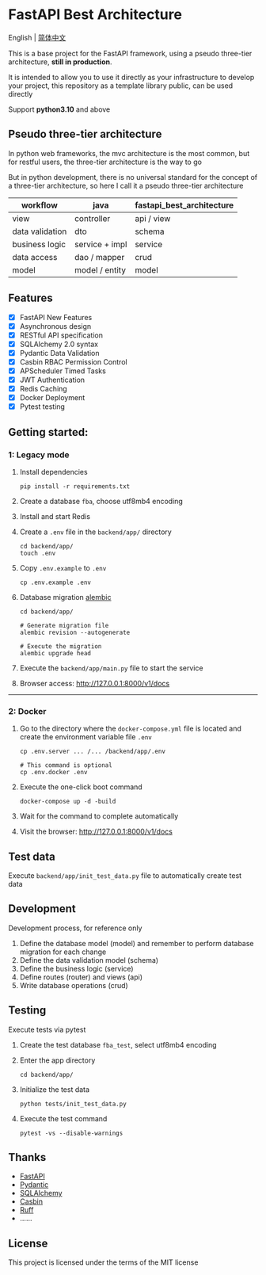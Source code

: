 # FastAPI Best Architecture

English | [简体中文](./README.zh-CN.md)

This is a base project for the FastAPI framework, using a pseudo three-tier architecture, **still in production**.

It is intended to allow you to use it directly as your infrastructure to develop your project, this repository as a
template library public, can be used directly

Support **python3.10** and above

## Pseudo three-tier architecture

In python web frameworks, the mvc architecture is the most common, but for restful users, the three-tier architecture is
the way to go

But in python development, there is no universal standard for the concept of a three-tier architecture, so here I call
it a pseudo three-tier architecture

| workflow        | java           | fastapi_best_architecture |
|-----------------|----------------|---------------------------|
| view            | controller     | api / view                |
| data validation | dto            | schema                    |
| business logic  | service + impl | service                   |
| data access     | dao / mapper   | crud                      |
| model           | model / entity | model                     |

## Features

- [x] FastAPI New Features
- [x] Asynchronous design
- [x] RESTful API specification
- [x] SQLAlchemy 2.0 syntax
- [x] Pydantic Data Validation
- [x] Casbin RBAC Permission Control
- [x] APScheduler Timed Tasks
- [x] JWT Authentication
- [x] Redis Caching
- [x] Docker Deployment
- [x] Pytest testing

## Getting started:

### 1: Legacy mode

1. Install dependencies
    ```shell
    pip install -r requirements.txt
    ```

2. Create a database ``fba``, choose utf8mb4 encoding
3. Install and start Redis
4. Create a `.env` file in the `backend/app/` directory

    ```shell
    cd backend/app/
    touch .env
    ```

5. Copy `.env.example` to `.env`

   ```shell
   cp .env.example .env
   ```

6. Database migration [alembic](https://alembic.sqlalchemy.org/en/latest/tutorial.html)

   ```shell
   cd backend/app/

   # Generate migration file
   alembic revision --autogenerate

   # Execute the migration
   alembic upgrade head
    ```

7. Execute the `backend/app/main.py` file to start the service
8. Browser access: http://127.0.0.1:8000/v1/docs

---

### 2: Docker

1. Go to the directory where the ``docker-compose.yml`` file is located and create the environment variable
   file ``.env``

   ```shell
   cp .env.server ... /... /backend/app/.env
   
   # This command is optional
   cp .env.docker .env
   ```

2. Execute the one-click boot command

   ```shell
   docker-compose up -d -build
   ```

3. Wait for the command to complete automatically
4. Visit the browser: http://127.0.0.1:8000/v1/docs

## Test data

Execute ``backend/app/init_test_data.py`` file to automatically create test data

## Development

Development process, for reference only

1. Define the database model (model) and remember to perform database migration for each change
2. Define the data validation model (schema)
3. Define the business logic (service)
4. Define routes (router) and views (api)
5. Write database operations (crud)

## Testing

Execute tests via pytest

1. Create the test database `fba_test`, select utf8mb4 encoding
2. Enter the app directory

   ```shell
   cd backend/app/
   ```

3. Initialize the test data

   ```shell
   python tests/init_test_data.py
   ```

4. Execute the test command

   ```shell
   pytest -vs --disable-warnings
   ```

## Thanks

- [FastAPI](https://fastapi.tiangolo.com/)
- [Pydantic](https://docs.pydantic.dev/latest/)
- [SQLAlchemy](https://docs.sqlalchemy.org/en/20/)
- [Casbin](https://casbin.org/zh/)
- [Ruff](https://beta.ruff.rs/docs/)
- ......

## License

This project is licensed under the terms of the MIT license
